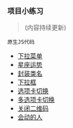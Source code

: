 ### 项目小练习 

>(内容持续更新)

`原生JS代码`

* [下拉菜单](https://mathilda-chen.github.io/growing/xialacaidan.html)
* [星座运势](https://mathilda-chen.github.io/growing/xingzuoyunshi.html)
* [封装类名](https://mathilda-chen.github.io/growing/fengzhuangleiming.html "console.log查看")
* [下拉框](https://mathilda-chen.github.io/growing/xialakuang.html)
* [选项卡切换](https://mathilda-chen.github.io/growing/xuanxiangkaqiehuan.html)
* [多选项卡切换](https://mathilda-chen.github.io/growing/duoxuanxiangkaqiehuan.html)
* [关闭二维码](https://mathilda-chen.github.io/growing/guanbiterweima.html "父节点")
* [ 会动的人](https://mathilda-chen.github.io/growing/game.html)
